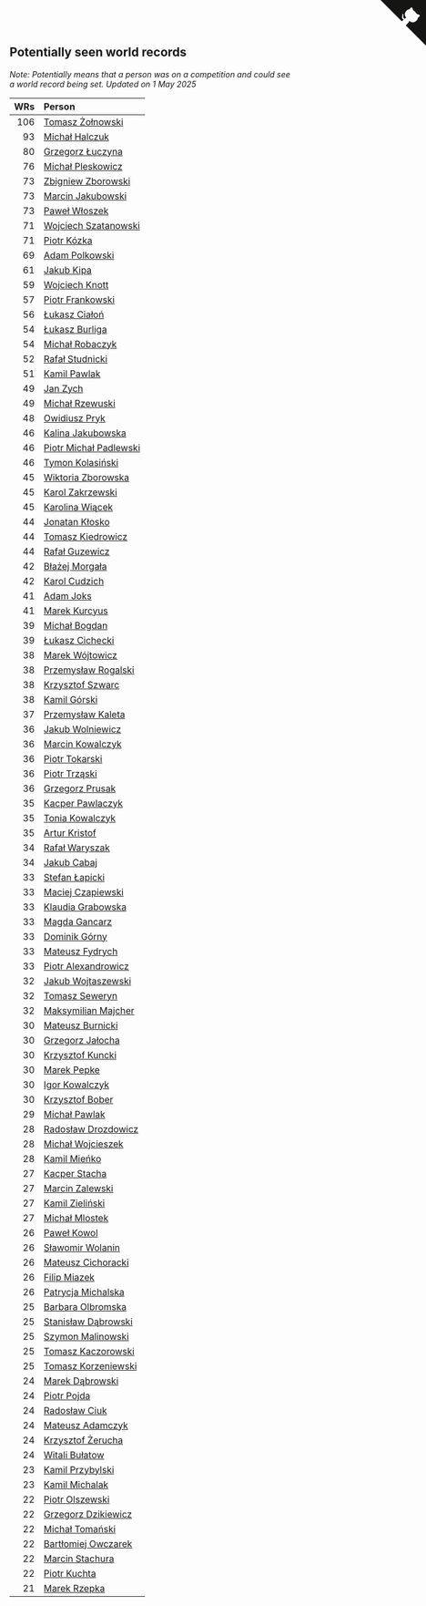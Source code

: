 ## Potentially seen world records

*Note: Potentially means that a person was on a competition and could see a world record being set.*
*Updated on  1 May 2025*

| WRs | Person |
| ---: | :--- |
| 106 | [Tomasz Żołnowski](https://www.worldcubeassociation.org/persons/2005ZOLN01) |
| 93 | [Michał Halczuk](https://www.worldcubeassociation.org/persons/2006HALC01) |
| 80 | [Grzegorz Łuczyna](https://www.worldcubeassociation.org/persons/2005LUCZ01) |
| 76 | [Michał Pleskowicz](https://www.worldcubeassociation.org/persons/2009PLES01) |
| 73 | [Zbigniew Zborowski](https://www.worldcubeassociation.org/persons/2003ZBOR02) |
| 73 | [Marcin Jakubowski](https://www.worldcubeassociation.org/persons/2007JAKU01) |
| 73 | [Paweł Włoszek](https://www.worldcubeassociation.org/persons/2006WLOS01) |
| 71 | [Wojciech Szatanowski](https://www.worldcubeassociation.org/persons/2011SZAT01) |
| 71 | [Piotr Kózka](https://www.worldcubeassociation.org/persons/2005KOZK01) |
| 69 | [Adam Polkowski](https://www.worldcubeassociation.org/persons/2007POLK01) |
| 61 | [Jakub Kipa](https://www.worldcubeassociation.org/persons/2010KIPA01) |
| 59 | [Wojciech Knott](https://www.worldcubeassociation.org/persons/2011KNOT01) |
| 57 | [Piotr Frankowski](https://www.worldcubeassociation.org/persons/2006FRAN01) |
| 56 | [Łukasz Ciałoń](https://www.worldcubeassociation.org/persons/2005CIAL02) |
| 54 | [Łukasz Burliga](https://www.worldcubeassociation.org/persons/2013BURL01) |
| 54 | [Michał Robaczyk](https://www.worldcubeassociation.org/persons/2006ROBA01) |
| 52 | [Rafał Studnicki](https://www.worldcubeassociation.org/persons/2005STUD01) |
| 51 | [Kamil Pawlak](https://www.worldcubeassociation.org/persons/2006PAWL01) |
| 49 | [Jan Zych](https://www.worldcubeassociation.org/persons/2014ZYCH01) |
| 49 | [Michał Rzewuski](https://www.worldcubeassociation.org/persons/2014RZEW01) |
| 48 | [Owidiusz Pryk](https://www.worldcubeassociation.org/persons/2008PRYK01) |
| 46 | [Kalina Jakubowska](https://www.worldcubeassociation.org/persons/2009BRZE01) |
| 46 | [Piotr Michał Padlewski](https://www.worldcubeassociation.org/persons/2008PADL01) |
| 46 | [Tymon Kolasiński](https://www.worldcubeassociation.org/persons/2016KOLA02) |
| 45 | [Wiktoria Zborowska](https://www.worldcubeassociation.org/persons/2003ZBOR01) |
| 45 | [Karol Zakrzewski](https://www.worldcubeassociation.org/persons/2014ZAKR01) |
| 45 | [Karolina Wiącek](https://www.worldcubeassociation.org/persons/2008WIAC01) |
| 44 | [Jonatan Kłosko](https://www.worldcubeassociation.org/persons/2013KOSK01) |
| 44 | [Tomasz Kiedrowicz](https://www.worldcubeassociation.org/persons/2006KIED01) |
| 44 | [Rafał Guzewicz](https://www.worldcubeassociation.org/persons/2006GUZE01) |
| 42 | [Błażej Morgała](https://www.worldcubeassociation.org/persons/2006MORG01) |
| 42 | [Karol Cudzich](https://www.worldcubeassociation.org/persons/2006CUDZ01) |
| 41 | [Adam Joks](https://www.worldcubeassociation.org/persons/2005JOKS01) |
| 41 | [Marek Kurcyus](https://www.worldcubeassociation.org/persons/2005KURC01) |
| 39 | [Michał Bogdan](https://www.worldcubeassociation.org/persons/2012BOGD01) |
| 39 | [Łukasz Cichecki](https://www.worldcubeassociation.org/persons/2007CICH01) |
| 38 | [Marek Wójtowicz](https://www.worldcubeassociation.org/persons/2008WOJT01) |
| 38 | [Przemysław Rogalski](https://www.worldcubeassociation.org/persons/2013ROGA02) |
| 38 | [Krzysztof Szwarc](https://www.worldcubeassociation.org/persons/2006SZWA01) |
| 38 | [Kamil Górski](https://www.worldcubeassociation.org/persons/2006GORS01) |
| 37 | [Przemysław Kaleta](https://www.worldcubeassociation.org/persons/2012KALE01) |
| 36 | [Jakub Wolniewicz](https://www.worldcubeassociation.org/persons/2012WOLN01) |
| 36 | [Marcin Kowalczyk](https://www.worldcubeassociation.org/persons/2011KOWA01) |
| 36 | [Piotr Tokarski](https://www.worldcubeassociation.org/persons/2013TOKA01) |
| 36 | [Piotr Trząski](https://www.worldcubeassociation.org/persons/2012TRZA01) |
| 36 | [Grzegorz Prusak](https://www.worldcubeassociation.org/persons/2006PRUS01) |
| 35 | [Kacper Pawlaczyk](https://www.worldcubeassociation.org/persons/2005PAWL01) |
| 35 | [Tonia Kowalczyk](https://www.worldcubeassociation.org/persons/2008KWAS01) |
| 35 | [Artur Kristof](https://www.worldcubeassociation.org/persons/2012KRIS12) |
| 34 | [Rafał Waryszak](https://www.worldcubeassociation.org/persons/2013WARY01) |
| 34 | [Jakub Cabaj](https://www.worldcubeassociation.org/persons/2008CABA03) |
| 33 | [Stefan Łapicki](https://www.worldcubeassociation.org/persons/2006LAPI01) |
| 33 | [Maciej Czapiewski](https://www.worldcubeassociation.org/persons/2014CZAP01) |
| 33 | [Klaudia Grabowska](https://www.worldcubeassociation.org/persons/2007GRAB01) |
| 33 | [Magda Gancarz](https://www.worldcubeassociation.org/persons/2007GANC01) |
| 33 | [Dominik Górny](https://www.worldcubeassociation.org/persons/2015GORN01) |
| 33 | [Mateusz Fydrych](https://www.worldcubeassociation.org/persons/2011FYDR01) |
| 33 | [Piotr Alexandrowicz](https://www.worldcubeassociation.org/persons/2007ALEX01) |
| 32 | [Jakub Wojtaszewski](https://www.worldcubeassociation.org/persons/2013WOJT02) |
| 32 | [Tomasz Seweryn](https://www.worldcubeassociation.org/persons/2006SEWE01) |
| 32 | [Maksymilian Majcher](https://www.worldcubeassociation.org/persons/2011MAJC01) |
| 30 | [Mateusz Burnicki](https://www.worldcubeassociation.org/persons/2006BURN01) |
| 30 | [Grzegorz Jałocha](https://www.worldcubeassociation.org/persons/2012JALO01) |
| 30 | [Krzysztof Kuncki](https://www.worldcubeassociation.org/persons/2010KUNC01) |
| 30 | [Marek Pepke](https://www.worldcubeassociation.org/persons/2008PEPK01) |
| 30 | [Igor Kowalczyk](https://www.worldcubeassociation.org/persons/2013KOWA04) |
| 30 | [Krzysztof Bober](https://www.worldcubeassociation.org/persons/2013BOBE01) |
| 29 | [Michał Pawlak](https://www.worldcubeassociation.org/persons/2008PAWL03) |
| 28 | [Radosław Drozdowicz](https://www.worldcubeassociation.org/persons/2012DROZ02) |
| 28 | [Michał Wojcieszek](https://www.worldcubeassociation.org/persons/2015WOJC02) |
| 28 | [Kamil Mieńko](https://www.worldcubeassociation.org/persons/2011MIEN01) |
| 27 | [Kacper Stacha](https://www.worldcubeassociation.org/persons/2013STAC01) |
| 27 | [Marcin Zalewski](https://www.worldcubeassociation.org/persons/2011ZALE02) |
| 27 | [Kamil Zieliński](https://www.worldcubeassociation.org/persons/2008ZIEL01) |
| 27 | [Michał Mlostek](https://www.worldcubeassociation.org/persons/2015MLOS01) |
| 26 | [Paweł Kowol](https://www.worldcubeassociation.org/persons/2011KOWO01) |
| 26 | [Sławomir Wolanin](https://www.worldcubeassociation.org/persons/2005WOLA01) |
| 26 | [Mateusz Cichoracki](https://www.worldcubeassociation.org/persons/2011CICH01) |
| 26 | [Filip Miazek](https://www.worldcubeassociation.org/persons/2010MIAZ01) |
| 26 | [Patrycja Michalska](https://www.worldcubeassociation.org/persons/2013MICH02) |
| 25 | [Barbara Olbromska](https://www.worldcubeassociation.org/persons/2006OLBR01) |
| 25 | [Stanisław Dąbrowski](https://www.worldcubeassociation.org/persons/2016DABR03) |
| 25 | [Szymon Malinowski](https://www.worldcubeassociation.org/persons/2013MALI03) |
| 25 | [Tomasz Kaczorowski](https://www.worldcubeassociation.org/persons/2008KACZ01) |
| 25 | [Tomasz Korzeniewski](https://www.worldcubeassociation.org/persons/2007KORZ01) |
| 24 | [Marek Dąbrowski](https://www.worldcubeassociation.org/persons/2016DABR02) |
| 24 | [Piotr Pojda](https://www.worldcubeassociation.org/persons/2012POJD01) |
| 24 | [Radosław Ciuk](https://www.worldcubeassociation.org/persons/2013CIUK01) |
| 24 | [Mateusz Adamczyk](https://www.worldcubeassociation.org/persons/2011ADAM03) |
| 24 | [Krzysztof Żerucha](https://www.worldcubeassociation.org/persons/2008ZERU01) |
| 24 | [Witali Bułatow](https://www.worldcubeassociation.org/persons/2015BUAT01) |
| 23 | [Kamil Przybylski](https://www.worldcubeassociation.org/persons/2016PRZY01) |
| 23 | [Kamil Michalak](https://www.worldcubeassociation.org/persons/2016MICH01) |
| 22 | [Piotr Olszewski](https://www.worldcubeassociation.org/persons/2013OLSZ02) |
| 22 | [Grzegorz Dzikiewicz](https://www.worldcubeassociation.org/persons/2008DZIK01) |
| 22 | [Michał Tomański](https://www.worldcubeassociation.org/persons/2009TOMA01) |
| 22 | [Bartłomiej Owczarek](https://www.worldcubeassociation.org/persons/2013OWCZ01) |
| 22 | [Marcin Stachura](https://www.worldcubeassociation.org/persons/2011STAC01) |
| 22 | [Piotr Kuchta](https://www.worldcubeassociation.org/persons/2012KUCH01) |
| 21 | [Marek Rzepka](https://www.worldcubeassociation.org/persons/2007RZEP01) |


<a href="https://github.com/maxidragon/wca_statistics_pl" class="github-corner" aria-label="View source on Github"><svg width="80" height="80" viewBox="0 0 250 250" style="fill:#151513; color:#fff; position: absolute; top: 0; border: 0; right: 0;" aria-hidden="true"><path d="M0,0 L115,115 L130,115 L142,142 L250,250 L250,0 Z"></path><path d="M128.3,109.0 C113.8,99.7 119.0,89.6 119.0,89.6 C122.0,82.7 120.5,78.6 120.5,78.6 C119.2,72.0 123.4,76.3 123.4,76.3 C127.3,80.9 125.5,87.3 125.5,87.3 C122.9,97.6 130.6,101.9 134.4,103.2" fill="currentColor" style="transform-origin: 130px 106px;" class="octo-arm"></path><path d="M115.0,115.0 C114.9,115.1 118.7,116.5 119.8,115.4 L133.7,101.6 C136.9,99.2 139.9,98.4 142.2,98.6 C133.8,88.0 127.5,74.4 143.8,58.0 C148.5,53.4 154.0,51.2 159.7,51.0 C160.3,49.4 163.2,43.6 171.4,40.1 C171.4,40.1 176.1,42.5 178.8,56.2 C183.1,58.6 187.2,61.8 190.9,65.4 C194.5,69.0 197.7,73.2 200.1,77.6 C213.8,80.2 216.3,84.9 216.3,84.9 C212.7,93.1 206.9,96.0 205.4,96.6 C205.1,102.4 203.0,107.8 198.3,112.5 C181.9,128.9 168.3,122.5 157.7,114.1 C157.9,116.9 156.7,120.9 152.7,124.9 L141.0,136.5 C139.8,137.7 141.6,141.9 141.8,141.8 Z" fill="currentColor" class="octo-body"></path></svg></a><style>.github-corner:hover .octo-arm{animation:octocat-wave 560ms ease-in-out}@keyframes octocat-wave{0%,100%{transform:rotate(0)}20%,60%{transform:rotate(-25deg)}40%,80%{transform:rotate(10deg)}}@media (max-width:500px){.github-corner:hover .octo-arm{animation:none}.github-corner .octo-arm{animation:octocat-wave 560ms ease-in-out}}</style>
